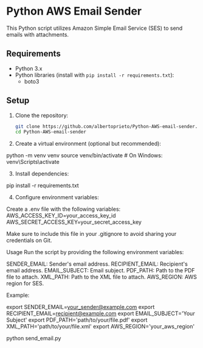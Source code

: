 # Python AWS Email Sender

This Python script utilizes Amazon Simple Email Service (SES) to send emails with attachments.

## Requirements

- Python 3.x
- Python libraries (install with `pip install -r requirements.txt`):
  - boto3

## Setup

1. Clone the repository:

   ```bash
   git clone https://github.com/albertoprieto/Python-AWS-email-sender.git
   cd Python-AWS-email-sender

2. Create a virtual environment (optional but recommended):


  python -m venv venv
  source venv/bin/activate  # On Windows: venv\Scripts\activate

3. Install dependencies:

  pip install -r requirements.txt

4. Configure environment variables:

  Create a .env file with the following variables:
  AWS_ACCESS_KEY_ID=your_access_key_id
  AWS_SECRET_ACCESS_KEY=your_secret_access_key

Make sure to include this file in your .gitignore to avoid sharing your credentials on Git.

Usage
Run the script by providing the following environment variables:

  SENDER_EMAIL: Sender's email address.
  RECIPIENT_EMAIL: Recipient's email address.
  EMAIL_SUBJECT: Email subject.
  PDF_PATH: Path to the PDF file to attach.
  XML_PATH: Path to the XML file to attach.
  AWS_REGION: AWS region for SES.

Example:

  export SENDER_EMAIL=your_sender@example.com
  export RECIPIENT_EMAIL=recipient@example.com
  export EMAIL_SUBJECT='Your Subject'
  export PDF_PATH='path/to/your/file.pdf'
  export XML_PATH='path/to/your/file.xml'
  export AWS_REGION='your_aws_region'

  python send_email.py
